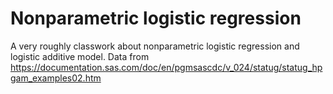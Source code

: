 # Nonparametric logistic regression
A very roughly classwork about nonparametric logistic regression and logistic additive model.
Data from https://documentation.sas.com/doc/en/pgmsascdc/v_024/statug/statug_hpgam_examples02.htm
